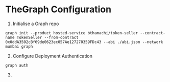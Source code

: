 

# TheGraph Configuration

1. Initialise a Graph repo

```
graph init --product hosted-service bthamachi/token-seller --contract-name TokenSeller --from-contract 0x0ddA3502cBf69de0623ec057Ae127270359FDc43 --abi ./abi.json --network mumbai graph
```

2. Configure Deployment Authentication

```
graph auth
```

3. 